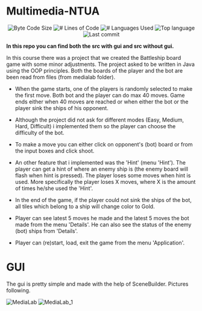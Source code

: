 # Multimedia-NTUA

<p align="center">
	<img alt="Byte Code Size" src="https://img.shields.io/github/languages/code-size/ChristosHadjichristofi/compilers-NTUA?color=red" />
	<img alt="# Lines of Code" src="https://img.shields.io/tokei/lines/github/ChristosHadjichristofi/compilers-NTUA?color=red" />
	<img alt="# Languages Used" src="https://img.shields.io/github/languages/count/ChristosHadjichristofi/compilers-NTUA?color=yellow" />
	<img alt="Top language" src="https://img.shields.io/github/languages/top/ChristosHadjichristofi/compilers-NTUA?color=yellow" />
	<img alt="Last commit" src="https://img.shields.io/github/last-commit/ChristosHadjichristofi/compilers-NTUA?color=important" />
</p>

**In this repo you can find both the src with gui and src without gui.**

In this course there was a project that we created the Battleship board game with some minor adjustments. The project asked to be written in Java using the OOP principles. Both the boards of the player and the bot are been read from files (from medialab folder).

* When the game starts, one of the players is randomly selected to make the first move. Both bot and the player can do max 40 moves. Game ends either when 40 moves are reached or when either the bot or the player sink the ships of his opponent.

* Although the project did not ask for different modes (Easy, Medium, Hard, Difficult) i implemented them so the player can choose the difficulty of the bot.

* To make a move you can either click on opponent's (bot) board or from the input boxes and click shoot.

* An other feature that i implemented was the 'Hint' (menu 'Hint'). The player can get a hint of where an enemy ship is (the enemy board will flash when hint is pressed). The player loses some moves when hint is used. More specifically the player loses X moves, where X is the amount of times he/she used the 'Hint'.

* In the end of the game, if the player could not sink the ships of the bot, all tiles which belong to a ship will change color to Gold.

* Player can see latest 5 moves he made and the latest 5 moves the bot made from the menu 'Details'. He can also see the status of the enemy (bot) ships from 'Details'.

* Player can (re)start, load, exit the game from the menu 'Application'.

# GUI

The gui is pretty simple and made with the help of SceneBuilder. Pictures following.

![MediaLab](https://user-images.githubusercontent.com/40044042/118411127-b8b52f00-b69b-11eb-850c-52b9b4ef8549.png)
![MediaLab_1](https://user-images.githubusercontent.com/40044042/118411166-dedacf00-b69b-11eb-89f1-b5560dce3c90.png)
